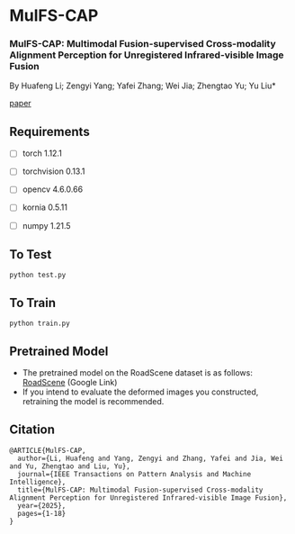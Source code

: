 #  MulFS-CAP

### MulFS-CAP: Multimodal Fusion-supervised Cross-modality Alignment Perception for Unregistered Infrared-visible Image Fusion
By Huafeng Li; Zengyi Yang; Yafei Zhang; Wei Jia; Zhengtao Yu; Yu Liu*

[paper](https://ieeexplore.ieee.org/document/10856402)

## Requirements

 - [ ] torch  1.12.1

 - [ ] torchvision 0.13.1

 - [ ] opencv  4.6.0.66

 - [ ] kornia  0.5.11

 - [ ] numpy  1.21.5
 

## To Test
    python test.py

## To Train
    python train.py

## Pretrained Model
*   The pretrained model on the RoadScene dataset is as follows: [RoadScene](https://drive.google.com/drive/folders/14RwjzYiTPThZSSruAe_8XY9SAajQrlrF?usp=sharing) (Google Link)
*   If you intend to evaluate the deformed images you constructed, retraining the model is recommended.

## Citation
```
@ARTICLE{MulFS-CAP,
  author={Li, Huafeng and Yang, Zengyi and Zhang, Yafei and Jia, Wei and Yu, Zhengtao and Liu, Yu},
  journal={IEEE Transactions on Pattern Analysis and Machine Intelligence}, 
  title={MulFS-CAP: Multimodal Fusion-supervised Cross-modality Alignment Perception for Unregistered Infrared-visible Image Fusion}, 
  year={2025},
  pages={1-18}
}
```
